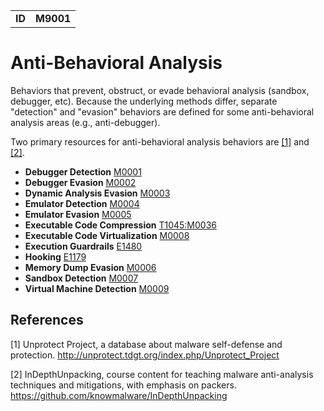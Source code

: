 |||
|--|-----|
|**ID**|**M9001**|

# Anti-Behavioral Analysis
Behaviors that prevent, obstruct, or evade behavioral analysis (sandbox, debugger, etc). Because the underlying methods differ, separate "detection" and "evasion" behaviors are defined for some anti-behavioral analysis areas (e.g., anti-debugger). 

Two primary resources for anti-behavioral analysis behaviors are [[1]](#1) and [[2]](#2).

* **Debugger Detection** [M0001](https://github.com/MBCProject/mbc-markdown/blob/master/anti-behavioral-analysis/detect-debugger.md)
* **Debugger Evasion** [M0002](https://github.com/MBCProject/mbc-markdown/blob/master/anti-behavioral-analysis/evade-debugger.md)
* **Dynamic Analysis Evasion** [M0003](https://github.com/MBCProject/mbc-markdown/blob/master/anti-behavioral-analysis/evade-dynamic-analysis.md)
* **Emulator Detection** [M0004](https://github.com/MBCProject/mbc-markdown/blob/master/anti-behavioral-analysis/detect-emulator.md)
* **Emulator Evasion** [M0005](https://github.com/MBCProject/mbc-markdown/blob/master/anti-behavioral-analysis/evade-emulator.md)
* **Executable Code Compression** [T1045:M0036](https://github.com/MBCProject/mbc-markdown/blob/master/anti-static-analysis/exe-code-compression.md)
* **Executable Code Virtualization** [M0008](https://github.com/MBCProject/mbc-markdown/blob/master/anti-static-analysis/exe-code-virtualize.md)
* **Execution Guardrails** [E1480](https://github.com/MBCProject/mbc-markdown/blob/master/anti-behavioral-analysis/execution-guardrails.md)
* **Hooking** [E1179](https://github.com/MBCProject/mbc-markdown/blob/master/credential-access/hooking.md)
* **Memory Dump Evasion** [M0006](https://github.com/MBCProject/mbc-markdown/blob/master/anti-behavioral-analysis/evade-memory-dump.md)
* **Sandbox Detection** [M0007](https://github.com/MBCProject/mbc-markdown/blob/master/anti-behavioral-analysis/detect-sandbox.md)
* **Virtual Machine Detection** [M0009](https://github.com/MBCProject/mbc-markdown/blob/master/anti-behavioral-analysis/detect-vm.md)

References
----------
<a name="1">[1]</a> Unprotect Project, a database about malware self-defense and protection. http://unprotect.tdgt.org/index.php/Unprotect_Project

<a name="2">[2]</a> InDepthUnpacking, course content for teaching malware anti-analysis techniques and mitigations, with emphasis on packers. https://github.com/knowmalware/InDepthUnpacking

 

